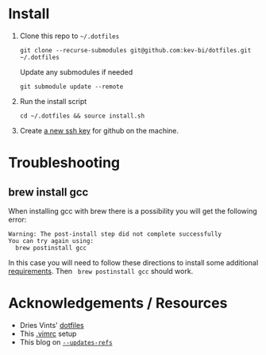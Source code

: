 # Install

1. Clone this repo to `~/.dotfiles`

    ```
    git clone --recurse-submodules git@github.com:kev-bi/dotfiles.git ~/.dotfiles
    ```

    Update any submodules if needed

    ```
    git submodule update --remote
    ```

2. Run the install script

    ```
    cd ~/.dotfiles && source install.sh
    ```

3. Create [a new ssh key](https://docs.github.com/en/authentication/connecting-to-github-with-ssh/generating-a-new-ssh-key-and-adding-it-to-the-ssh-agent) for github on the machine.

# Troubleshooting

## brew install gcc

When installing gcc with brew there is a possibility you will get the following error:
```
Warning: The post-install step did not complete successfully
You can try again using:
  brew postinstall gcc
```

In this case you will need to follow these directions to install some additional [requirements](https://docs.brew.sh/Homebrew-on-Linux#requirements). Then ` brew postinstall gcc` should work.

# Acknowledgements / Resources

- Dries Vints' [dotfiles](https://github.com/driesvints/dotfiles)
- This [.vimrc](https://www.freecodecamp.org/news/vimrc-configuration-guide-customize-your-vim-editor/) setup
- This blog on [`--updates-refs`](https://andrewlock.net/working-with-stacked-branches-in-git-is-easier-with-update-refs/)
